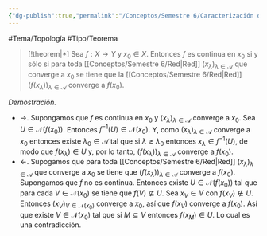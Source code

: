 ```yaml
---
{"dg-publish":true,"permalink":"/Conceptos/Semestre 6/Caracterización de continuidad con redes/"}
---
```


#Tema/Topología  #Tipo/Teorema 

> [!theorem|*]
> Sea $f:X \to Y$ y $x_{0} \in X$. Entonces $f$ es continua en $x_{0}$ si y sólo si para toda [[Conceptos/Semestre 6/Red\|Red]] $(x_{\lambda})_{\lambda \in \mathcal{A}}$ que converge a $x_{0}$ se tiene que la [[Conceptos/Semestre 6/Red\|Red]] $(f(x_{\lambda}))_{\lambda \in \mathcal{A}}$ converge a $f(x_{0})$.

*Demostración.* 
- $\rightarrow$. Supongamos que $f$ es continua en $x_{0}$ y $(x_{\lambda})_{\lambda \in \mathcal{A}}$ converge a $x_{0}$. Sea $U \in \mathcal{N}(f(x_{0}))$. Entonces $f^{-1}(U) \in \mathcal{N}(x_{0})$. Y, como $(x_{\lambda})_{\lambda \in \mathcal{A}}$ converge a $x_{0}$ entonces existe $\lambda_{0} \in \mathcal{A}$ tal que si $\lambda\geq \lambda_{0}$ entonces $x_{\lambda} \in f^{-1}(U)$, de modo que $f(x_{\lambda}) \in U$ y, por lo tanto, $(f(x_{\lambda}))_{\lambda \in \mathcal{A}}$ converge a $f(x_{0})$.
- $\leftarrow$. Supogamos que para toda [[Conceptos/Semestre 6/Red\|Red]] $(x_{\lambda})_{\lambda \in \mathcal{A}}$ que converge a $x_{0}$ se tiene que $(f(x_{\lambda}))_{\lambda \in \mathcal{A}}$ converge a $f(x_{0})$.
	Supongamos que $f$ no es continua. Entonces existe $U \in \mathcal{N}(f(x_{0}))$ tal que para cada $V \in \mathcal{N}(x_{0})$ se tiene que $f(V) \not \subseteq U$.
	Sea $x_{V} \in V$ con $f(x_{V}) \not \in U$. Entonces $(x_{V})_{V \in \mathcal{N}(x_{0})}$ converge a $x_{0}$, así que $f(x_{V})$ converge a $f(x_{0})$. Así que existe $V \in \mathcal{N}(x_{0})$ tal que si $M\subseteq V$ entonces $f(x_{M}) \in U$. Lo cual es una contradicción.